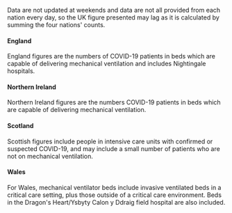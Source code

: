 Data are not updated at weekends and data are not all provided from each nation every day, so the UK figure presented may lag as it is calculated by summing the four nations' counts.

#### England

England figures are the numbers of COVID-19 patients in beds which are capable of delivering mechanical ventilation and includes Nightingale hospitals.

#### Northern Ireland

Northern Ireland figures are the numbers COVID-19 patients in beds which are capable of delivering mechanical ventilation.

#### Scotland

Scottish figures include people in intensive care units with confirmed or suspected COVID-19, and may include a small number of patients who are not on mechanical ventilation.

#### Wales

For Wales, mechanical ventilator beds include invasive ventilated beds in a critical care setting, plus those outside of a critical care environment. Beds in the Dragon's Heart/Ysbyty Calon y Ddraig field hospital are also included.



